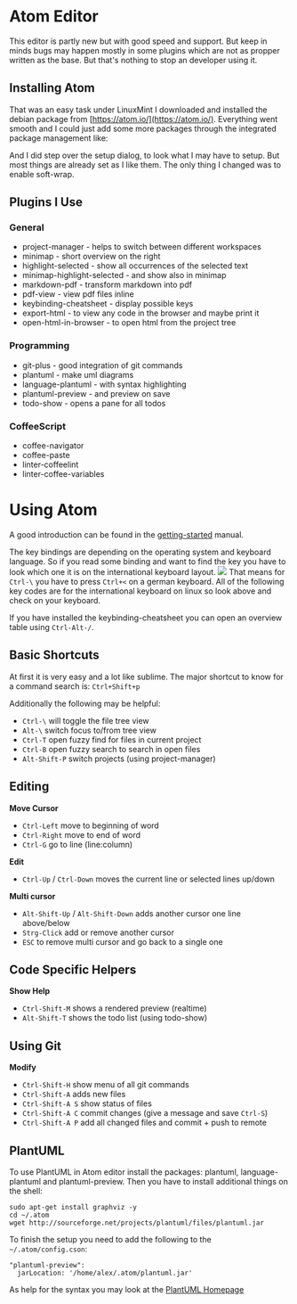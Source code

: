 Atom Editor
================================================================================

This editor is partly new but with good speed and support. But keep in minds bugs
may happen mostly in some plugins which are not as propper written as the base.
But that's nothing to stop an developer using it.


Installing Atom
--------------------------------------------------------------------------------
That was an easy task under LinuxMint I downloaded and installed the debian package
from [https://atom.io/](https://atom.io/). Everything went smooth and I could just
add some more packages through the integrated package management like:

And I did step over the setup dialog, to look what I may have to setup. But most
things are already set as I like them.
The only thing I changed was to enable soft-wrap.


Plugins I Use
--------------------------------------------------------------------------------

### General

- project-manager - helps to switch between different workspaces
- minimap - short overview on the right
- highlight-selected - show all occurrences of the selected text
- minimap-highlight-selected - and show also in minimap
- markdown-pdf - transform markdown into pdf
- pdf-view - view pdf files inline
- keybinding-cheatsheet - display possible keys
- export-html - to view any code in the browser and maybe print it
- open-html-in-browser - to open html from the project tree

### Programming

- git-plus - good integration of git commands
- plantuml - make uml diagrams
- language-plantuml - with syntax highlighting
- plantuml-preview - and preview on save
- todo-show - opens a pane for all todos

### CoffeeScript

- coffee-navigator
- coffee-paste
- linter-coffeelint
- linter-coffee-variables


Using Atom
================================================================================
A good introduction can be found in the
[getting-started](https://atom.io/docs/latest/getting-started-atom-basics) manual.

The key bindings are depending on the operating system and keyboard language.
So if you read some binding and want to find the key you have to look which one
it is on the international keyboard layout.
![](https://upload.wikimedia.org/wikipedia/commons/thumb/d/da/KB_United_Kingdom.svg/900px-KB_United_Kingdom.svg.png)
That means for `Ctrl-\` you have to press `Ctrl+<` on a german keyboard. All of the following key codes are for the international keyboard on linux so look above and check on your keyboard.

If you have installed the keybinding-cheatsheet you can open an overview table using `Ctrl-Alt-/`.


Basic Shortcuts
--------------------------------------------------------------------------------
At first it is very easy and a lot like sublime. The major shortcut to know for
a command search is: `Ctrl+Shift+p`

Additionally the following may be helpful:
- `Ctrl-\` will toggle the file tree view
- `Alt-\` switch focus to/from tree view
- `Ctrl-T` open fuzzy find for files in current project
- `Ctrl-B` open fuzzy search to search in open files
- `Alt-Shift-P` switch projects (using project-manager)


Editing
--------------------------------------------------------------------------------
**Move Cursor**
- `Ctrl-Left` move to beginning of word
- `Ctrl-Right` move to end of word
- `Ctrl-G` go to line (line:column)

**Edit**
- `Ctrl-Up` / `Ctrl-Down` moves the current line or selected lines up/down

**Multi cursor**
- `Alt-Shift-Up` / `Alt-Shift-Down` adds another cursor one line above/below
- `Strg-Click` add or remove another cursor
- `ESC` to remove multi cursor and go back to a single one


Code Specific Helpers
--------------------------------------------------------------------------------
**Show Help**
- `Ctrl-Shift-M` shows a rendered preview (realtime)
- `Alt-Shift-T` shows the todo list (using todo-show)


Using Git
--------------------------------------------------------------------------------

**Modify**
- `Ctrl-Shift-H` show menu of all git commands
- `Ctrl-Shift-A` adds new files
- `Ctrl-Shift-A S` show status of files
- `Ctrl-Shift-A C` commit changes (give a message and save `Ctrl-S`)
- `Ctrl-Shift-A P` add all changed files and commit + push to remote


PlantUML
--------------------------------------------------------------------------------
To use PlantUML in Atom editor install the packages: plantuml, language-plantuml
and plantuml-preview. Then you have to install additional things on the shell:

    sudo apt-get install graphviz -y
    cd ~/.atom
    wget http://sourceforge.net/projects/plantuml/files/plantuml.jar

To finish the setup you need to add the following to the `~/.atom/config.cson`:

    "plantuml-preview":
      jarLocation: '/home/alex/.atom/plantuml.jar'

As help for the syntax you may look at the
[PlantUML Homepage](http://plantuml.com/sequence.html)

